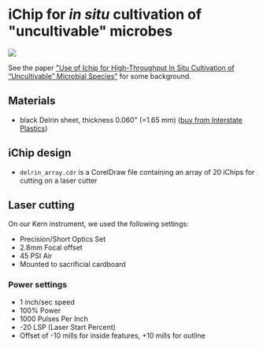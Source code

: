 # iChip for *in situ* cultivation of "uncultivable" microbes

![](http://aem.asm.org/content/76/8/2445/F4.large.jpg)

See the paper ["Use of Ichip for High-Throughput In Situ Cultivation of “Uncultivable” Microbial Species"](http://aem.asm.org/content/76/8/2445.full) for some background. 

## Materials 

+ black Delrin sheet, thickness 0.060" (=1.65 mm) ([buy from Interstate Plastics](https://goo.gl/AkfCP1)) 

## iChip design 

+ `delrin_array.cdr` is a CorelDraw file containing an array of 20 iChips for cutting on a laser cutter

## Laser cutting 

On our Kern instrument, we used the following settings: 

+ Precision/Short Optics Set
+ 2.8mm Focal offset
+ 45 PSI Air
+ Mounted to sacrificial cardboard

### Power settings

+ 1 inch/sec speed
+ 100% Power
+ 1000 Pulses Per Inch
+ -20 LSP (Laser Start Percent)
+ Offset of -10 mills for inside features, +10 mills for outline
